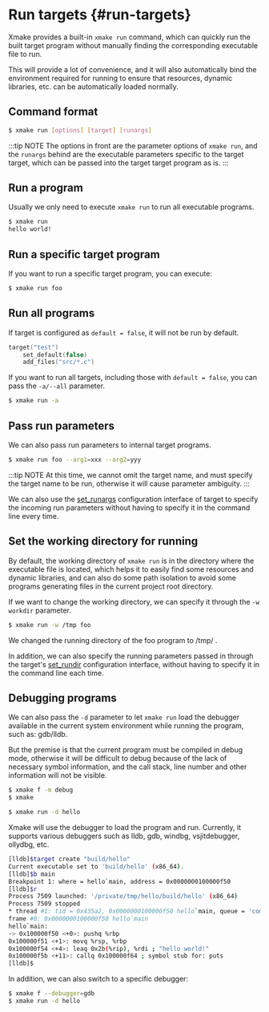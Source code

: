 # Run targets {#run-targets}

Xmake provides a built-in `xmake run` command, which can quickly run the built target program without manually finding the corresponding executable file to run.

This will provide a lot of convenience, and it will also automatically bind the environment required for running to ensure that resources, dynamic libraries, etc. can be automatically loaded normally.

## Command format

```sh
$ xmake run [options] [target] [runargs]
```

:::tip NOTE
The options in front are the parameter options of `xmake run`, and the `runargs` behind are the executable parameters specific to the target target, which can be passed into the target target program as is.
:::

## Run a program

Usually we only need to execute `xmake run` to run all executable programs.

```sh
$ xmake run
hello world!
```

## Run a specific target program

If you want to run a specific target program, you can execute:

```sh
$ xmake run foo
```

## Run all programs

If target is configured as `default = false`, it will not be run by default.

```lua
target("test")
    set_default(false)
    add_files("src/*.c")
```

If you want to run all targets, including those with `default = false`, you can pass the `-a/--all` parameter.

```sh
$ xmake run -a
```

## Pass run parameters

We can also pass run parameters to internal target programs.

```sh
$ xmake run foo --arg1=xxx --arg2=yyy
```

:::tip NOTE
At this time, we cannot omit the target name, and must specify the target name to be run, otherwise it will cause parameter ambiguity.
:::

We can also use the [set_runargs](/zh/api/description/project-target#set-runargs) configuration interface of target to specify the incoming run parameters without having to specify it in the command line every time.

## Set the working directory for running

By default, the working directory of `xmake run` is in the directory where the executable file is located, which helps it to easily find some resources and dynamic libraries, and can also do some path isolation to avoid some programs generating files in the current project root directory.

If we want to change the working directory, we can specify it through the `-w workdir` parameter.

```sh
$ xmake run -w /tmp foo
```

We changed the running directory of the foo program to /tmp/ .

In addition, we can also specify the running parameters passed in through the target's [set_rundir](/zh/api/description/project-target#set-rundir) configuration interface, without having to specify it in the command line each time.

## Debugging programs

We can also pass the `-d` parameter to let `xmake run` load the debugger available in the current system environment while running the program, such as: gdb/lldb.

But the premise is that the current program must be compiled in debug mode, otherwise it will be difficult to debug because of the lack of necessary symbol information, and the call stack, line number and other information will not be visible.

```sh
$ xmake f -m debug
$ xmake
```

```sh
$ xmake run -d hello
```

Xmake will use the debugger to load the program and run. Currently, it supports various debuggers such as lldb, gdb, windbg, vsjitdebugger, ollydbg, etc.

```sh
[lldb]$target create "build/hello"
Current executable set to 'build/hello' (x86_64).
[lldb]$b main
Breakpoint 1: where = hello`main, address = 0x0000000100000f50
[lldb]$r
Process 7509 launched: '/private/tmp/hello/build/hello' (x86_64)
Process 7509 stopped
* thread #1: tid = 0x435a2, 0x0000000100000f50 hello`main, queue = 'com.apple.main-thread', stop reason = breakpoint 1.1 
frame #0: 0x0000000100000f50 hello`main
hello`main:
-> 0x100000f50 <+0>: pushq %rbp
0x100000f51 <+1>: movq %rsp, %rbp
0x100000f54 <+4>: leaq 0x2b(%rip), %rdi ; "hello world!"
0x100000f5b <+11>: callq 0x100000f64 ; symbol stub for: puts
[lldb]$
```

In addition, we can also switch to a specific debugger:

```sh
$ xmake f --debugger=gdb
$ xmake run -d hello
```
